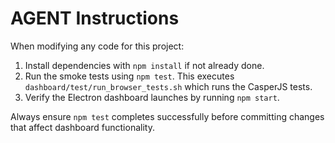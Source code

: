 # AGENT Instructions

When modifying any code for this project:

1. Install dependencies with `npm install` if not already done.
2. Run the smoke tests using `npm test`. This executes `dashboard/test/run_browser_tests.sh` which runs the CasperJS tests.
3. Verify the Electron dashboard launches by running `npm start`.

Always ensure `npm test` completes successfully before committing changes that affect dashboard functionality.
